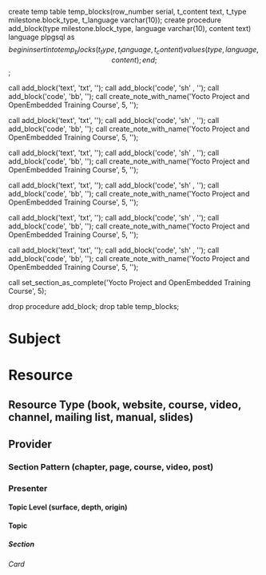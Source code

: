 create temp table temp_blocks(row_number serial, t_content text, t_type milestone.block_type, t_language varchar(10));
create procedure add_block(type milestone.block_type, language varchar(10), content text) language plpgsql as $$ begin insert into temp_blocks (t_type, t_language, t_content) values (type, language, content); end; $$;


call add_block('text', 'txt', '');
call add_block('code', 'sh' , '');
call add_block('code', 'bb',  '');
call create_note_with_name('Yocto Project and OpenEmbedded Training Course', 5, '');


call add_block('text', 'txt', '');
call add_block('code', 'sh' , '');
call add_block('code', 'bb',  '');
call create_note_with_name('Yocto Project and OpenEmbedded Training Course', 5, '');


call add_block('text', 'txt', '');
call add_block('code', 'sh' , '');
call add_block('code', 'bb',  '');
call create_note_with_name('Yocto Project and OpenEmbedded Training Course', 5, '');


call add_block('text', 'txt', '');
call add_block('code', 'sh' , '');
call add_block('code', 'bb',  '');
call create_note_with_name('Yocto Project and OpenEmbedded Training Course', 5, '');


call add_block('text', 'txt', '');
call add_block('code', 'sh' , '');
call add_block('code', 'bb',  '');
call create_note_with_name('Yocto Project and OpenEmbedded Training Course', 5, '');


call add_block('text', 'txt', '');
call add_block('code', 'sh' , '');
call add_block('code', 'bb',  '');
call create_note_with_name('Yocto Project and OpenEmbedded Training Course', 5, '');


call set_section_as_complete('Yocto Project and OpenEmbedded Training Course', 5);

drop procedure add_block;
drop table temp_blocks;
# Subject
# Resource
## Resource Type (book, website, course, video, channel, mailing list, manual, slides)
## Provider
### Section Pattern (chapter, page, course, video, post)
### Presenter

#### Topic Level (surface, depth, origin)
#### Topic

##### Section

###### Card
